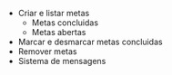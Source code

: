 - Criar e listar metas
    - Metas concluidas
    - Metas abertas
- Marcar e desmarcar metas concluidas
- Remover metas
- Sistema de mensagens